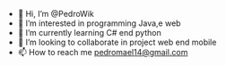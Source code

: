 - 👋 Hi, I’m @PedroWik
- 👀 I’m interested in programming Java,e web
- 🌱 I’m currently learning C# end python
- 💞️ I’m looking to collaborate in project web end mobile
- 📫 How to reach me pedromael14@gmail.com

<!---
PedroWik/PedroWik is a ✨ special ✨ repository because its `README.md` (this file) appears on your GitHub profile.
You can click the Preview link to take a look at your changes.
--->
